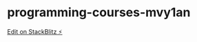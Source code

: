 # programming-courses-mvy1an

[Edit on StackBlitz ⚡️](https://stackblitz.com/edit/programming-courses-mvy1an)